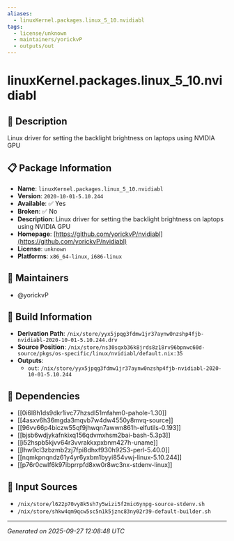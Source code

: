 ```yaml
---
aliases:
  - linuxKernel.packages.linux_5_10.nvidiabl
tags:
  - license/unknown
  - maintainers/yorickvP
  - outputs/out
---
```


# linuxKernel.packages.linux_5_10.nvidiabl

## 📝 Description

Linux driver for setting the backlight brightness on laptops using NVIDIA GPU

## 📋 Package Information

- **Name**: `linuxKernel.packages.linux_5_10.nvidiabl`
- **Version**: `2020-10-01-5.10.244`
- **Available**: ✅ Yes
- **Broken**: ✅ No
- **Description**: Linux driver for setting the backlight brightness on laptops using NVIDIA GPU
- **Homepage**: [https://github.com/yorickvP/nvidiabl](https://github.com/yorickvP/nvidiabl)
- **License**: `unknown`
- **Platforms**: `x86_64-linux`, `i686-linux`
## 👥 Maintainers

- @yorickvP


## 🔧 Build Information

- **Derivation Path**: `/nix/store/yyx5jpqg3fdmw1jr37aynw0nzshp4fjb-nvidiabl-2020-10-01-5.10.244.drv`
- **Source Position**: `/nix/store/ns30sqxb36k8jrds8z18rv96bpnwc60d-source/pkgs/os-specific/linux/nvidiabl/default.nix:35`
- **Outputs**:
  - `out`:  `/nix/store/yyx5jpqg3fdmw1jr37aynw0nzshp4fjb-nvidiabl-2020-10-01-5.10.244`

## 🔗 Dependencies

- [[0i6l8h1ds9dkr1ivc77hzsdl51mfahm0-pahole-1.30]]
- [[4asxv6h36mgda3mqvb7w4dw4550y8mvq-source]]
- [[96vv66p4biczw55qf9jhwqn7awwn861h-elfutils-0.193]]
- [[bjsb6wdjykafnkixq156qdvmxhsm2bai-bash-5.3p3]]
- [[i52hspb5kjvv64r3vvrakkxpxbnm427h-uname]]
- [[lhw9cl3zbzmb2zj7fpi8dhxf930h9253-perl-5.40.0]]
- [[nqmkpnqndz61y4yr6yxbm1byyi854vwj-linux-5.10.244]]
- [[p76r0cwlf6k97ibprrpfd8xw0r8wc3nx-stdenv-linux]]

## 📁 Input Sources

- `/nix/store/l622p70vy8k5sh7y5wizi5f2mic6ynpg-source-stdenv.sh`
- `/nix/store/shkw4qm9qcw5sc5n1k5jznc83ny02r39-default-builder.sh`

---
*Generated on 2025-09-27 12:08:48 UTC*
